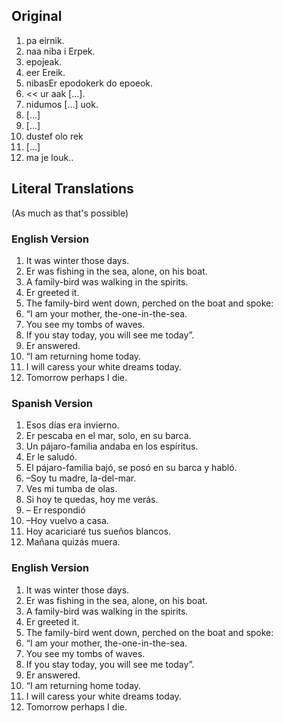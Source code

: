 ## Original

1. pa eirnik.  
2. naa niba i Erpek.  
3. epojeak.  
4. eer Ereik.  
5. nibasEr epodokerk do epoeok. 
6. << ur aak [...]. 
7. nidumos [...] uok.  
8.  [...] 
9.   [...] 
10.  dustef olo rek
11.  [...] 
12. ma je louk..


## Literal Translations

(As much as that's possible)

### English Version

1. It was winter those days. 
2. Er was fishing in the sea, alone, on his boat. 
3. A family-bird was walking in the spirits. 
4. Er greeted it. 
5. The family-bird went down, perched on the boat and spoke: 
6. “I am your mother, the-one-in-the-sea. 
7. You see my tombs of waves. 
8. If you stay today, you will see me today”. 
9. Er answered. 
10. “I am returning home today. 
11. I will caress your white dreams today. 
12. Tomorrow perhaps I die.

### Spanish Version

1. Esos días era invierno. 
2. Er pescaba en el mar, solo, en su barca. 
3. Un pájaro-familia andaba en los espíritus. 
4. Er le saludó. 
5. El pájaro-familia bajó, se posó en su barca y habló. 
6. –Soy tu madre, la-del-mar. 
7. Ves mi tumba de olas. 
8. Si hoy te quedas, hoy me verás. 
9. – Er respondió 
10. –Hoy vuelvo a casa. 
11. Hoy acariciaré tus sueños blancos. 
12. Mañana quizás muera.

### English Version

1. It was winter those days. 
2. Er was fishing in the sea, alone, on his boat. 
3. A family-bird was walking in the spirits. 
4. Er greeted it. 
5. The family-bird went down, perched on the boat and spoke: 
6. “I am your mother, the-one-in-the-sea. 
7. You see my tombs of waves. 
8. If you stay today, you will see me today”. 
9. Er answered. 
10. “I am returning home today. 
11. I will caress your white dreams today. 
12. Tomorrow perhaps I die.

